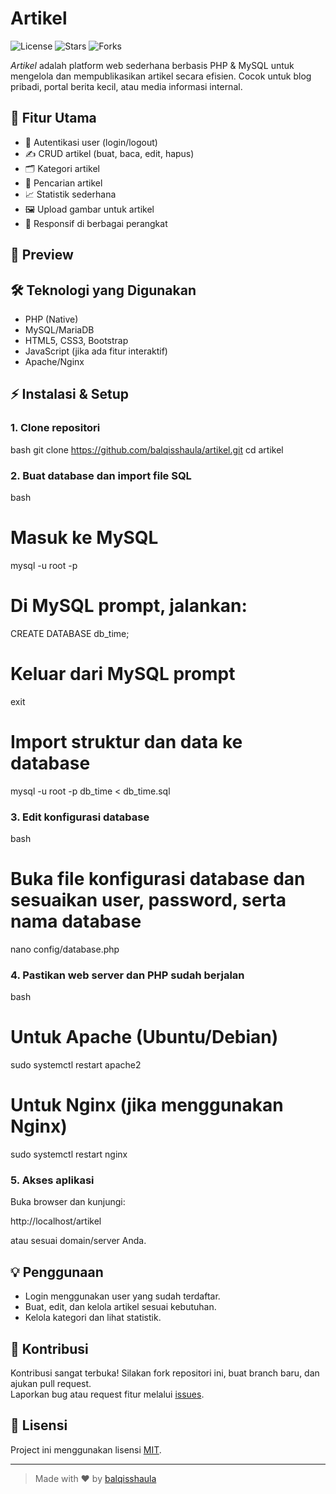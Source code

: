 # Artikel

![License](https://img.shields.io/github/license/balqisshaula/artikel)
![Stars](https://img.shields.io/github/stars/balqisshaula/artikel)
![Forks](https://img.shields.io/github/forks/balqisshaula/artikel)

*Artikel* adalah platform web sederhana berbasis PHP & MySQL untuk mengelola dan mempublikasikan artikel secara efisien. Cocok untuk blog pribadi, portal berita kecil, atau media informasi internal.

## 🚀 Fitur Utama

- 🔐 Autentikasi user (login/logout)
- ✍ CRUD artikel (buat, baca, edit, hapus)
- 🗂 Kategori artikel
- 🔎 Pencarian artikel
- 📈 Statistik sederhana
- 🖼 Upload gambar untuk artikel
- 📱 Responsif di berbagai perangkat

## 📸 Preview
<!--
Tambahkan screenshot aplikasi Anda di sini!
-->
<!-- ![Screenshot](https://user-images.githubusercontent.com/your-username/screenshot-path.png) -->

## 🛠 Teknologi yang Digunakan

- PHP (Native)
- MySQL/MariaDB
- HTML5, CSS3, Bootstrap
- JavaScript (jika ada fitur interaktif)
- Apache/Nginx

## ⚡ Instalasi & Setup

### 1. Clone repositori

bash
git clone https://github.com/balqisshaula/artikel.git
cd artikel


### 2. Buat database dan import file SQL

bash
# Masuk ke MySQL
mysql -u root -p

# Di MySQL prompt, jalankan:
CREATE DATABASE db_time;

# Keluar dari MySQL prompt
exit

# Import struktur dan data ke database
mysql -u root -p db_time < db_time.sql


### 3. Edit konfigurasi database

bash
# Buka file konfigurasi database dan sesuaikan user, password, serta nama database
nano config/database.php


### 4. Pastikan web server dan PHP sudah berjalan

bash
# Untuk Apache (Ubuntu/Debian)
sudo systemctl restart apache2

# Untuk Nginx (jika menggunakan Nginx)
sudo systemctl restart nginx


### 5. Akses aplikasi

Buka browser dan kunjungi:

http://localhost/artikel

atau sesuai domain/server Anda.

## 💡 Penggunaan

- Login menggunakan user yang sudah terdaftar.
- Buat, edit, dan kelola artikel sesuai kebutuhan.
- Kelola kategori dan lihat statistik.

## 🤝 Kontribusi

Kontribusi sangat terbuka! Silakan fork repositori ini, buat branch baru, dan ajukan pull request.  
Laporkan bug atau request fitur melalui [issues](https://github.com/balqisshaula/artikel/issues).

## 📄 Lisensi

Project ini menggunakan lisensi [MIT](LICENSE).

---

> Made with ❤ by [balqisshaula](https://github.com/balqisshaula)
